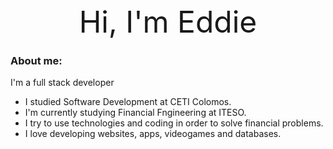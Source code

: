 <div align="center">
    <font size="10">Hi, I'm Eddie</font>
</div>

### About me:

I'm a full stack developer

- I studied Software Development at CETI Colomos.
- I'm currently studying Financial Fngineering at ITESO.
- I try to use technologies and coding in order to solve financial problems.
- I love developing websites, apps, videogames and databases.
